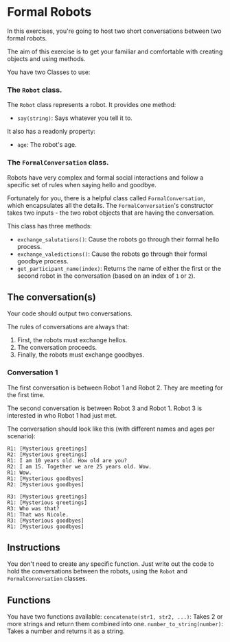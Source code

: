 # Formal Robots

In this exercises, you're going to host two short conversations between two formal robots.

The aim of this exercise is to get your familiar and comfortable with creating objects and using methods.

You have two Classes to use:

### The `Robot` class.

The `Robot` class represents a robot. It provides one method:

- `say(string)`: Says whatever you tell it to.

It also has a readonly property:

- `age`: The robot's age.

### The `FormalConversation` class.

Robots have very complex and formal social interactions and follow a specific set of rules when saying hello and goodbye.

Fortunately for you, there is a helpful class called `FormalConversation`, which encapsulates all the details.
The `FormalConversation`'s constructor takes two inputs - the two robot objects that are having the conversation.

This class has three methods:

- `exchange_salutations()`: Cause the robots go through their formal hello process.
- `exchange_valedictions()`: Cause the robots go through their formal goodbye process.
- `get_participant_name(index)`: Returns the name of either the first or the second robot in the conversation (based on an index of `1` or `2`).

## The conversation(s)

Your code should output two conversations.

The rules of conversations are always that:

1. First, the robots must exchange hellos.
2. The conversation proceeds.
3. Finally, the robots must exchange goodbyes.

### Conversation 1

The first conversation is between Robot 1 and Robot 2.
They are meeting for the first time.

The second conversation is between Robot 3 and Robot 1.
Robot 3 is interested in who Robot 1 had just met.

The conversation should look like this (with different names and ages per scenario):

```
R1: [Mysterious greetings]
R2: [Mysterious greetings]
R1: I am 10 years old. How old are you?
R2: I am 15. Together we are 25 years old. Wow.
R1: Wow.
R1: [Mysterious goodbyes]
R2: [Mysterious goodbyes]

R3: [Mysterious greetings]
R1: [Mysterious greetings]
R3: Who was that?
R1: That was Nicole.
R3: [Mysterious goodbyes]
R1: [Mysterious goodbyes]
```

## Instructions

You don't need to create any specific function.
Just write out the code to hold the conversations between the robots, using the `Robot` and `FormalConversation` classes.

## Functions

You have two functions available:
`concatenate(str1, str2, ...)`: Takes 2 or more strings and return them combined into one.
`number_to_string(number)`: Takes a number and returns it as a string.
